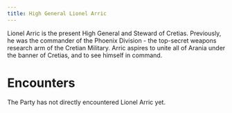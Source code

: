 ```yaml
---
title: High General Lionel Arric
---
```

Lionel Arric is the present High General and Steward of Cretias. Previously, he was the commander of the Phoenix Division - the top-secret weapons research arm of the Cretian Military. Arric aspires to unite all of Arania under the banner of Cretias, and to see himself in command. 

# Encounters
The Party has not directly encountered Lionel Arric yet.